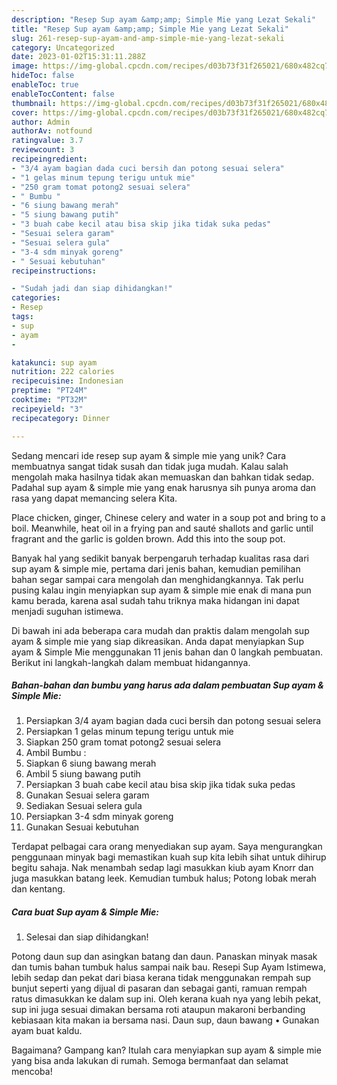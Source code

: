 ```yaml
---
description: "Resep Sup ayam &amp;amp; Simple Mie yang Lezat Sekali"
title: "Resep Sup ayam &amp;amp; Simple Mie yang Lezat Sekali"
slug: 261-resep-sup-ayam-and-amp-simple-mie-yang-lezat-sekali
category: Uncategorized
date: 2023-01-02T15:31:11.288Z
image: https://img-global.cpcdn.com/recipes/d03b73f31f265021/680x482cq70/sup-ayam-simple-mie-foto-resep-utama.jpg
hideToc: false
enableToc: true
enableTocContent: false
thumbnail: https://img-global.cpcdn.com/recipes/d03b73f31f265021/680x482cq70/sup-ayam-simple-mie-foto-resep-utama.jpg
cover: https://img-global.cpcdn.com/recipes/d03b73f31f265021/680x482cq70/sup-ayam-simple-mie-foto-resep-utama.jpg
author: Admin
authorAv: notfound
ratingvalue: 3.7
reviewcount: 3
recipeingredient:
- "3/4 ayam bagian dada cuci bersih dan potong sesuai selera"
- "1 gelas minum tepung terigu untuk mie"
- "250 gram tomat potong2 sesuai selera"
- " Bumbu "
- "6 siung bawang merah"
- "5 siung bawang putih"
- "3 buah cabe kecil atau bisa skip jika tidak suka pedas"
- "Sesuai selera garam"
- "Sesuai selera gula"
- "3-4 sdm minyak goreng"
- " Sesuai kebutuhan"
recipeinstructions:

- "Sudah jadi dan siap dihidangkan!"
categories:
- Resep
tags:
- sup
- ayam
- 

katakunci: sup ayam  
nutrition: 222 calories
recipecuisine: Indonesian
preptime: "PT24M"
cooktime: "PT32M"
recipeyield: "3"
recipecategory: Dinner

---
```





Sedang mencari ide resep sup ayam &amp; simple mie yang unik? Cara membuatnya sangat tidak susah dan tidak juga mudah. Kalau salah mengolah maka hasilnya tidak akan memuaskan dan bahkan tidak sedap. Padahal sup ayam &amp; simple mie yang enak harusnya sih punya aroma dan rasa yang dapat memancing selera Kita.





Place chicken, ginger, Chinese celery and water in a soup pot and bring to a boil. Meanwhile, heat oil in a frying pan and sauté shallots and garlic until fragrant and the garlic is golden brown. Add this into the soup pot.

Banyak hal yang sedikit banyak berpengaruh terhadap kualitas rasa dari sup ayam &amp; simple mie, pertama dari jenis bahan, kemudian pemilihan bahan segar sampai cara mengolah dan menghidangkannya. Tak perlu pusing kalau ingin menyiapkan sup ayam &amp; simple mie enak di mana pun kamu berada, karena asal sudah tahu triknya maka hidangan ini dapat menjadi suguhan istimewa.






Di bawah ini ada beberapa cara mudah dan praktis dalam mengolah sup ayam &amp; simple mie yang siap dikreasikan. Anda dapat menyiapkan Sup ayam &amp; Simple Mie menggunakan 11 jenis bahan dan 0 langkah pembuatan. Berikut ini langkah-langkah dalam membuat hidangannya.

<!--inarticleads1-->

##### Bahan-bahan dan bumbu yang harus ada dalam pembuatan Sup ayam &amp; Simple Mie:

1. Persiapkan 3/4 ayam bagian dada cuci bersih dan potong sesuai selera
1. Persiapkan 1 gelas minum tepung terigu untuk mie
1. Siapkan 250 gram tomat potong2 sesuai selera
1. Ambil  Bumbu :
1. Siapkan 6 siung bawang merah
1. Ambil 5 siung bawang putih
1. Persiapkan 3 buah cabe kecil atau bisa skip jika tidak suka pedas
1. Gunakan Sesuai selera garam
1. Sediakan Sesuai selera gula
1. Persiapkan 3-4 sdm minyak goreng
1. Gunakan  Sesuai kebutuhan


Terdapat pelbagai cara orang menyediakan sup ayam. Saya mengurangkan penggunaan minyak bagi memastikan kuah sup kita lebih sihat untuk dihirup begitu sahaja. Nak menambah sedap lagi masukkan kiub ayam Knorr dan juga masukkan batang leek. Kemudian tumbuk halus; Potong lobak merah dan kentang. 

<!--inarticleads2-->

##### Cara buat Sup ayam &amp; Simple Mie:


1. Selesai dan siap dihidangkan!

Potong daun sup dan asingkan batang dan daun. Panaskan minyak masak dan tumis bahan tumbuk halus sampai naik bau. Resepi Sup Ayam Istimewa, lebih sedap dan pekat dari biasa kerana tidak menggunakan rempah sup bunjut seperti yang dijual di pasaran dan sebagai ganti, ramuan rempah ratus dimasukkan ke dalam sup ini. Oleh kerana kuah nya yang lebih pekat, sup ini juga sesuai dimakan bersama roti ataupun makaroni berbanding kebiasaan kita makan ia bersama nasi. Daun sup, daun bawang • Gunakan ayam buat kaldu. 

Bagaimana? Gampang kan? Itulah cara menyiapkan sup ayam &amp; simple mie yang bisa anda lakukan di rumah. Semoga bermanfaat dan selamat mencoba!
